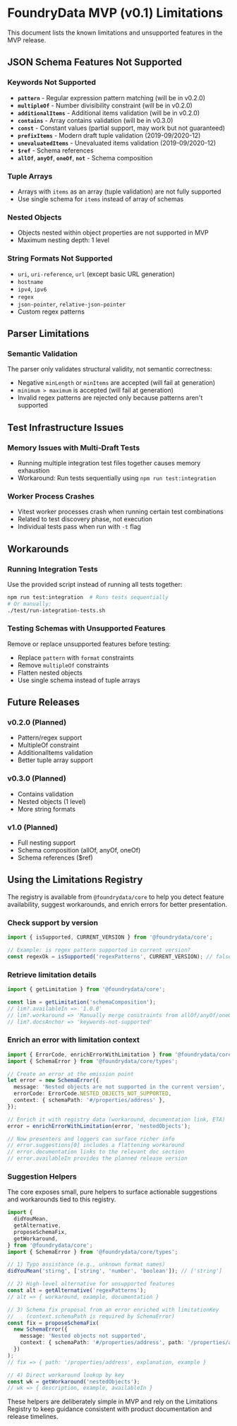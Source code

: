 # FoundryData MVP (v0.1) Limitations

This document lists the known limitations and unsupported features in the MVP release.

## JSON Schema Features Not Supported

### Keywords Not Supported
- **`pattern`** - Regular expression pattern matching (will be in v0.2.0)
- **`multipleOf`** - Number divisibility constraint (will be in v0.2.0)
- **`additionalItems`** - Additional items validation (will be in v0.2.0)
- **`contains`** - Array contains validation (will be in v0.3.0)
- **`const`** - Constant values (partial support, may work but not guaranteed)
- **`prefixItems`** - Modern draft tuple validation (2019-09/2020-12)
- **`unevaluatedItems`** - Unevaluated items validation (2019-09/2020-12)
- **`$ref`** - Schema references
- **`allOf`**, **`anyOf`**, **`oneOf`**, **`not`** - Schema composition

### Tuple Arrays
- Arrays with `items` as an array (tuple validation) are not fully supported
- Use single schema for `items` instead of array of schemas

### Nested Objects
- Objects nested within object properties are not supported in MVP
- Maximum nesting depth: 1 level

### String Formats Not Supported
- `uri`, `uri-reference`, `url` (except basic URL generation)
- `hostname`
- `ipv4`, `ipv6`
- `regex`
- `json-pointer`, `relative-json-pointer`
- Custom regex patterns

## Parser Limitations

### Semantic Validation
The parser only validates structural validity, not semantic correctness:
- Negative `minLength` or `minItems` are accepted (will fail at generation)
- `minimum > maximum` is accepted (will fail at generation)
- Invalid regex patterns are rejected only because patterns aren't supported

## Test Infrastructure Issues

### Memory Issues with Multi-Draft Tests
- Running multiple integration test files together causes memory exhaustion
- Workaround: Run tests sequentially using `npm run test:integration`

### Worker Process Crashes
- Vitest worker processes crash when running certain test combinations
- Related to test discovery phase, not execution
- Individual tests pass when run with `-t` flag

## Workarounds

### Running Integration Tests
Use the provided script instead of running all tests together:
```bash
npm run test:integration  # Runs tests sequentially
# Or manually:
./test/run-integration-tests.sh
```

### Testing Schemas with Unsupported Features
Remove or replace unsupported features before testing:
- Replace `pattern` with `format` constraints
- Remove `multipleOf` constraints
- Flatten nested objects
- Use single schema instead of tuple arrays

## Future Releases

### v0.2.0 (Planned)
- Pattern/regex support
- MultipleOf constraint
- AdditionalItems validation
- Better tuple array support

### v0.3.0 (Planned)
- Contains validation
- Nested objects (1 level)
- More string formats

### v1.0 (Planned)
- Full nesting support
- Schema composition (allOf, anyOf, oneOf)
- Schema references ($ref)

## Using the Limitations Registry

The registry is available from `@foundrydata/core` to help you detect feature availability, suggest workarounds, and enrich errors for better presentation.

### Check support by version

```ts
import { isSupported, CURRENT_VERSION } from '@foundrydata/core';

// Example: is regex pattern supported in current version?
const regexOk = isSupported('regexPatterns', CURRENT_VERSION); // false in v0.1.0, true in v0.2.0
```

### Retrieve limitation details

```ts
import { getLimitation } from '@foundrydata/core';

const lim = getLimitation('schemaComposition');
// lim?.availableIn => '1.0.0'
// lim?.workaround => 'Manually merge constraints from allOf/anyOf/oneOf into a single schema.'
// lim?.docsAnchor => 'keywords-not-supported'
```

### Enrich an error with limitation context

```ts
import { ErrorCode, enrichErrorWithLimitation } from '@foundrydata/core';
import { SchemaError } from '@foundrydata/core/types';

// Create an error at the emission point
let error = new SchemaError({
  message: 'Nested objects are not supported in the current version',
  errorCode: ErrorCode.NESTED_OBJECTS_NOT_SUPPORTED,
  context: { schemaPath: '#/properties/address' },
});

// Enrich it with registry data (workaround, documentation link, ETA)
error = enrichErrorWithLimitation(error, 'nestedObjects');

// Now presenters and loggers can surface richer info
// error.suggestions[0] includes a flattening workaround
// error.documentation links to the relevant doc section
// error.availableIn provides the planned release version
```

### Suggestion Helpers

The core exposes small, pure helpers to surface actionable suggestions and workarounds tied to this registry.

```ts
import {
  didYouMean,
  getAlternative,
  proposeSchemaFix,
  getWorkaround,
} from '@foundrydata/core';
import { SchemaError } from '@foundrydata/core/types';

// 1) Typo assistance (e.g., unknown format names)
didYouMean('stirng', ['string', 'number', 'boolean']); // ['string']

// 2) High-level alternative for unsupported features
const alt = getAlternative('regexPatterns');
// alt => { workaround, example, documentation }

// 3) Schema fix proposal from an error enriched with limitationKey
//    (context.schemaPath is required by SchemaError)
const fix = proposeSchemaFix(
  new SchemaError({
    message: 'Nested objects not supported',
    context: { schemaPath: '#/properties/address', path: '/properties/address', limitationKey: 'nestedObjects' },
  })
);
// fix => { path: '/properties/address', explanation, example }

// 4) Direct workaround lookup by key
const wk = getWorkaround('nestedObjects');
// wk => { description, example, availableIn }
```

These helpers are deliberately simple in MVP and rely on the Limitations Registry to keep guidance consistent with product documentation and release timelines.
